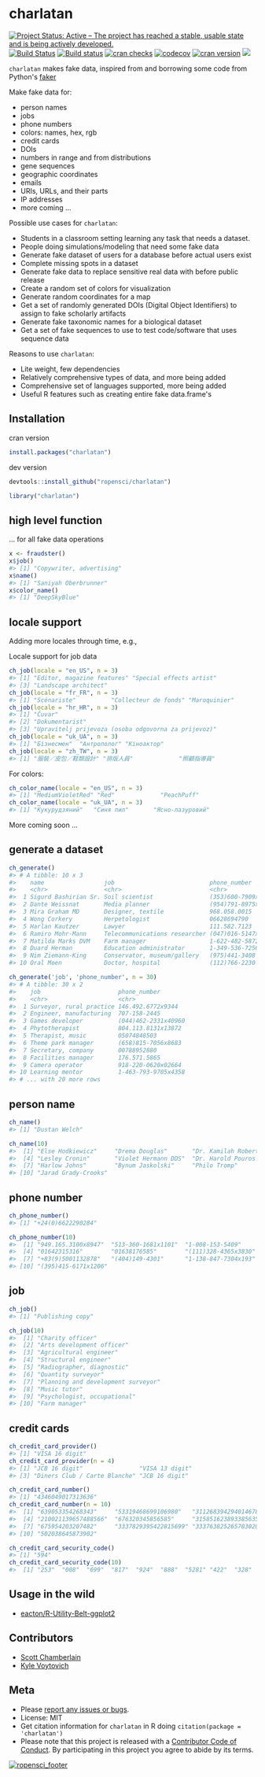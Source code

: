 charlatan
=========



[![Project Status: Active – The project has reached a stable, usable state and is being actively developed.](http://www.repostatus.org/badges/latest/active.svg)](http://www.repostatus.org/#active)
[![Build Status](https://travis-ci.org/ropensci/charlatan.svg?branch=master)](https://travis-ci.org/ropensci/charlatan)
[![Build status](https://ci.appveyor.com/api/projects/status/s2r5ltp3kcmxyb49?svg=true)](https://ci.appveyor.com/project/sckott/charlatan)
[![cran checks](https://cranchecks.info/badges/worst/charlatan)](https://cranchecks.info/pkgs/charlatan)
[![codecov](https://codecov.io/gh/ropensci/charlatan/branch/master/graph/badge.svg)](https://codecov.io/gh/ropensci/charlatan)
[![cran version](https://www.r-pkg.org/badges/version/charlatan)](https://cran.r-project.org/package=charlatan)
[![](https://badges.ropensci.org/94_status.svg)](https://github.com/ropensci/onboarding/issues/94)

`charlatan` makes fake data, inspired from and borrowing some code from Python's [faker](https://github.com/joke2k/faker)

Make fake data for:

* person names
* jobs
* phone numbers
* colors: names, hex, rgb
* credit cards
* DOIs
* numbers in range and from distributions
* gene sequences
* geographic coordinates
* emails
* URIs, URLs, and their parts
* IP addresses
* more coming ...

Possible use cases for `charlatan`:

* Students in a classroom setting learning any task that needs a dataset.
* People doing simulations/modeling that need some fake data
* Generate fake dataset of users for a database before actual users exist
* Complete missing spots in a dataset
* Generate fake data to replace sensitive real data with before public release
* Create a random set of colors for visualization
* Generate random coordinates for a map
* Get a set of randomly generated DOIs (Digital Object Identifiers) to
assign to fake scholarly artifacts
* Generate fake taxonomic names for a biological dataset
* Get a set of fake sequences to use to test code/software that uses
sequence data

Reasons to use `charlatan`:

* Lite weight, few dependencies
* Relatively comprehensive types of data, and more being added
* Comprehensive set of languages supported, more being added
* Useful R features such as creating entire fake data.frame's

## Installation

cran version


```r
install.packages("charlatan")
```

dev version


```r
devtools::install_github("ropensci/charlatan")
```


```r
library("charlatan")
```

## high level function

... for all fake data operations


```r
x <- fraudster()
x$job()
#> [1] "Copywriter, advertising"
x$name()
#> [1] "Saniyah Oberbrunner"
x$color_name()
#> [1] "DeepSkyBlue"
```

## locale support

Adding more locales through time, e.g.,

Locale support for job data


```r
ch_job(locale = "en_US", n = 3)
#> [1] "Editor, magazine features" "Special effects artist"   
#> [3] "Landscape architect"
ch_job(locale = "fr_FR", n = 3)
#> [1] "Scénariste"          "Collecteur de fonds" "Maroquinier"
ch_job(locale = "hr_HR", n = 3)
#> [1] "Čuvar"                                             
#> [2] "Dokumentarist"                                     
#> [3] "Upravitelj prijevoza (osoba odgovorna za prijevoz)"
ch_job(locale = "uk_UA", n = 3)
#> [1] "Бізнесмен"  "Антрополог" "Кіноактор"
ch_job(locale = "zh_TW", n = 3)
#> [1] "服裝／皮包／鞋類設計" "排版人員"             "照顧指導員"
```

For colors:


```r
ch_color_name(locale = "en_US", n = 3)
#> [1] "MediumVioletRed" "Red"             "PeachPuff"
ch_color_name(locale = "uk_UA", n = 3)
#> [1] "Кукурудзяний"   "Синя пил"       "Ясно-лазуровий"
```

More coming soon ...

## generate a dataset


```r
ch_generate()
#> # A tibble: 10 x 3
#>    name                 job                           phone_number       
#>    <chr>                <chr>                         <chr>              
#>  1 Sigurd Bashirian Sr. Soil scientist                (353)600-7909x3810 
#>  2 Dante Weissnat       Media planner                 (954)791-8975x45814
#>  3 Mira Graham MD       Designer, textile             968.058.0015       
#>  4 Wong Corkery         Herpetologist                 06628694790        
#>  5 Harlan Kautzer       Lawyer                        111.582.7123       
#>  6 Ramiro Mohr-Mann     Telecommunications researcher (047)016-5147x80731
#>  7 Matilda Marks DVM    Farm manager                  1-622-482-5872x5917
#>  8 Duard Herman         Education administrator       1-349-536-7256x051 
#>  9 Nim Ziemann-King     Conservator, museum/gallery   (975)441-3408      
#> 10 Oral Moen            Doctor, hospital              (112)766-2230
```


```r
ch_generate('job', 'phone_number', n = 30)
#> # A tibble: 30 x 2
#>    job                      phone_number       
#>    <chr>                    <chr>              
#>  1 Surveyor, rural practice 146.492.6772x9344  
#>  2 Engineer, manufacturing  707-158-2445       
#>  3 Games developer          (044)462-2331x40960
#>  4 Phytotherapist           804.113.8131x13872 
#>  5 Therapist, music         05074848503        
#>  6 Theme park manager       (658)815-7056x8683 
#>  7 Secretary, company       00788952880        
#>  8 Facilities manager       176.571.5865       
#>  9 Camera operator          918-220-0620x02664 
#> 10 Learning mentor          1-463-793-9705x4358
#> # ... with 20 more rows
```


## person name


```r
ch_name()
#> [1] "Dustan Welch"
```


```r
ch_name(10)
#>  [1] "Else Hodkiewicz"     "Drema Douglas"       "Dr. Kamilah Roberts"
#>  [4] "Lesley Cronin"       "Violet Hermann DDS"  "Dr. Harold Pouros V"
#>  [7] "Harlow Johns"        "Bynum Jaskolski"     "Philo Tromp"        
#> [10] "Jarad Grady-Crooks"
```


## phone number


```r
ch_phone_number()
#> [1] "+24(0)6622290284"
```


```r
ch_phone_number(10)
#>  [1] "949.165.3100x8947"  "513-360-1681x1101"  "1-008-153-5409"    
#>  [4] "01642315316"        "01638176585"        "(111)328-4365x3830"
#>  [7] "+83(9)5001132878"   "(404)149-4301"      "1-138-847-7304x193"
#> [10] "(395)415-6171x1206"
```

## job


```r
ch_job()
#> [1] "Publishing copy"
```


```r
ch_job(10)
#>  [1] "Charity officer"                  
#>  [2] "Arts development officer"         
#>  [3] "Agricultural engineer"            
#>  [4] "Structural engineer"              
#>  [5] "Radiographer, diagnostic"         
#>  [6] "Quantity surveyor"                
#>  [7] "Planning and development surveyor"
#>  [8] "Music tutor"                      
#>  [9] "Psychologist, occupational"       
#> [10] "Farm manager"
```

## credit cards


```r
ch_credit_card_provider()
#> [1] "VISA 16 digit"
ch_credit_card_provider(n = 4)
#> [1] "JCB 16 digit"                "VISA 13 digit"              
#> [3] "Diners Club / Carte Blanche" "JCB 16 digit"
```


```r
ch_credit_card_number()
#> [1] "4346049017313636"
ch_credit_card_number(n = 10)
#>  [1] "639053354268343"     "53319468699106980"   "3112683942940146787"
#>  [4] "210021139657488566"  "676320345856585"     "3158516238933856356"
#>  [7] "675954203207482"     "3337829395422815699" "3337638252657030208"
#> [10] "502038645873902"
```


```r
ch_credit_card_security_code()
#> [1] "594"
ch_credit_card_security_code(10)
#>  [1] "253"  "008"  "699"  "817"  "924"  "888"  "5281" "422"  "328"  "904"
```

## Usage in the wild

- [eacton/R-Utility-Belt-ggplot2](https://github.com/eacton/R-Utility-Belt-ggplot2/blob/836a6bd303fbfde4a334d351e0d1c63f71c4ec68/furry_dataset.R)


## Contributors

* [Scott Chamberlain](https://github.com/sckott)
* [Kyle Voytovich](https://github.com/kylevoyto)

## Meta

* Please [report any issues or bugs](https://github.com/ropensci/charlatan/issues).
* License: MIT
* Get citation information for `charlatan` in R doing `citation(package = 'charlatan')`
* Please note that this project is released with a [Contributor Code of Conduct](CODE_OF_CONDUCT.md).
By participating in this project you agree to abide by its terms.

[![ropensci_footer](https://ropensci.org/public_images/github_footer.png)](https://ropensci.org)
